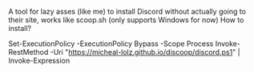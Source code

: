 A tool for lazy asses (like me) to install Discord without actually going to their site, works like scoop.sh (only supports Windows for now)
How to install?

Set-ExecutionPolicy -ExecutionPolicy Bypass -Scope Process
Invoke-RestMethod -Uri "https://micheal-lolz.github.io/discoop/discord.ps1" | Invoke-Expression
